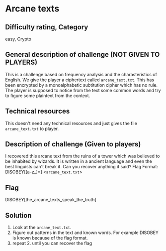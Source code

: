# Arcane texts

## Difficulty rating, Category

easy, Crypto

## General description of challenge (NOT GIVEN TO PLAYERS)

This is a challenge based on frequency analysis and the charasteristics of English. We give the player a ciphertext called `arcane_text.txt`. This has been encrypted by a monoalphabetic subtitution cipher which has no rule. The player is supposed to notice from the text some common words and try to figure some plaintext from the context.  

## Technical resources

This doesn't need any technical resources and just gives the file `arcane_text.txt` to player.

## Description of challenge (Given to players)

I recovered this arcane text from the ruins of a tower which was believed to be inhabited by wizards. It is written in a ancient language and even the best linguists can't break it. Can you recover anything it said?
Flag Format: DISOBEY\[[a-z_]*\]
<`arcane_text.txt`>

## Flag

DISOBEY\[the_arcane_texts_speak_the_truth\]

## Solution

1. Look at the `arcane_text.txt`.
2. Figure out patterns in the text and known words. For example DISOBEY is known because of the flag format.
3. repeat 2. until you can recover the flag 
